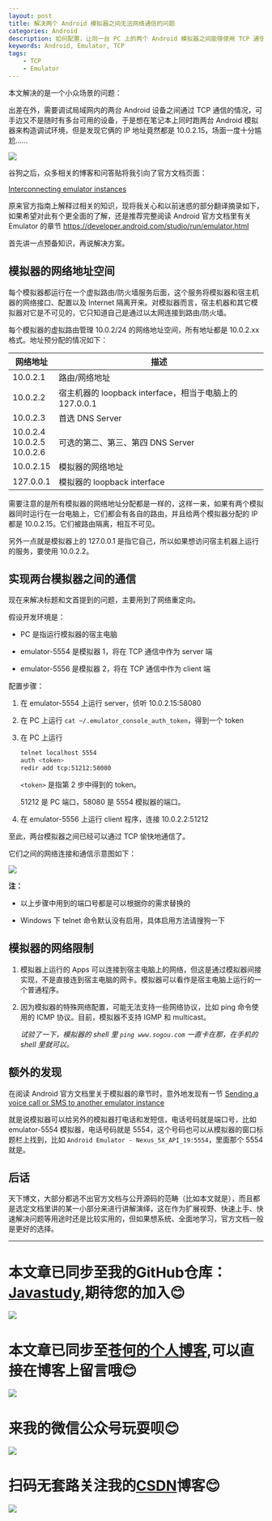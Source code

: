 ```yaml
---
layout: post
title: 解决两个 Android 模拟器之间无法网络通信的问题
categories: Android
description: 如何配置，让同一台 PC 上的两个 Android 模拟器之间能够使用 TCP 通信？
keywords: Android, Emulator, TCP
tags:
	- TCP
	- Emulator
---
```


本文解决的是一个小众场景的问题：

出差在外，需要调试局域网内的两台 Android 设备之间通过 TCP 通信的情况，可手边又不是随时有多台可用的设备，于是想在笔记本上同时跑两台 Android 模拟器来构造调试环境，但是发现它俩的 IP 地址竟然都是 10.0.2.15，场面一度十分尴尬……

![](/images/posts/android/ip-address.png)

谷狗之后，众多相关的博客和问答贴将我引向了官方文档页面：

[Interconnecting emulator instances][1]

原来官方指南上解释过相关的知识，现将我关心和以前迷惑的部分翻译摘录如下，如果希望对此有个更全面的了解，还是推荐完整阅读 Android 官方文档里有关 Emulator 的章节 <https://developer.android.com/studio/run/emulator.html>

首先讲一点预备知识，再说解决方案。

## 模拟器的网络地址空间

每个模拟器都运行在一个虚拟路由/防火墙服务后面，这个服务将模拟器和宿主机器的网络接口、配置以及 Internet 隔离开来。对模拟器而言，宿主机器和其它模拟器对它是不可见的，它只知道自己是通过以太网连接到路由/防火墙。

每个模拟器的虚拟路由管理 10.0.2/24 的网络地址空间，所有地址都是 10.0.2.xx 格式。地址预分配的情况如下：

| 网络地址                                   | 描述                                                    |
|--------------------------------------------|---------------------------------------------------------|
| 10.0.2.1                                   | 路由/网络地址                                           |
| 10.0.2.2                                   | 宿主机器的 loopback interface，相当于电脑上的 127.0.0.1 |
| 10.0.2.3                                   | 首选 DNS Server                                         |
| 10.0.2.4 <br /> 10.0.2.5 <br /> 10.0.2.6 | 可选的第二、第三、第四 DNS Server                       |
| 10.0.2.15                                  | 模拟器的网络地址                                        |
| 127.0.0.1                                  | 模拟器的 loopback interface                             |

需要注意的是所有模拟器的网络地址分配都是一样的，这样一来，如果有两个模拟器同时运行在一台电脑上，它们都会有各自的路由，并且给两个模拟器分配的 IP 都是 10.0.2.15。它们被路由隔离，相互不可见。

另外一点就是模拟器上的 127.0.0.1 是指它自己，所以如果想访问宿主机器上运行的服务，要使用 10.0.2.2。

## 实现两台模拟器之间的通信

现在来解决标题和文首提到的问题，主要用到了网络重定向。

假设开发环境是：

* PC 是指运行模拟器的宿主电脑

* emulator-5554 是模拟器 1，将在 TCP 通信中作为 server 端

* emulator-5556 是模拟器 2，将在 TCP 通信中作为 client 端

配置步骤：

1. 在 emulator-5554 上运行 server，侦听 10.0.2.15:58080

2. 在 PC 上运行 `cat ~/.emulator_console_auth_token`，得到一个 token

3. 在 PC 上运行

    ```sh
    telnet localhost 5554
    auth <token>
    redir add tcp:51212:58080
    ```

    `<token>` 是指第 2 步中得到的 token。

    51212 是 PC 端口，58080 是 5554 模拟器的端口。

4. 在 emulator-5556 上运行 client 程序，连接 10.0.2.2:51212

至此，两台模拟器之间已经可以通过 TCP 愉快地通信了。

它们之间的网络连接和通信示意图如下：

![](/images/posts/android/emulators-communication.png)

**注：** 

* 以上步骤中用到的端口号都是可以根据你的需求替换的

* Windows 下 telnet 命令默认没有启用，具体启用方法请搜狗一下

## 模拟器的网络限制

1. 模拟器上运行的 Apps 可以连接到宿主电脑上的网络，但这是通过模拟器间接实现，不是直接连到宿主电脑的网卡。模拟器可以看作是宿主电脑上运行的一个普通程序。

2. 因为模拟器的特殊网络配置，可能无法支持一些网络协议，比如 ping 命令使用的 ICMP 协议。目前，模拟器不支持 IGMP 和 multicast。

    *试验了一下，模拟器的 shell 里 `ping www.sogou.com` 一直卡在那，在手机的 shell 里就可以。*

## 额外的发现

在阅读 Android 官方文档里关于模拟器的章节时，意外地发现有一节 [Sending a voice call or SMS to another emulator instance][2]

就是说模拟器可以给另外的模拟器打电话和发短信，电话号码就是端口号，比如 emulator-5554 模拟器，电话号码就是 5554，这个号码也可以从模拟器的窗口标题栏上找到，比如 `Android Emulator - Nexus_5X_API_19:5554`，里面那个 5554 就是。

## 后话

天下博文，大部分都逃不出官方文档与公开源码的范畴（比如本文就是），而且都是选定文档里讲的某一小部分来进行讲解演绎，这在作为扩展视野、快速上手、快速解决问题等用途时还是比较实用的，但如果想系统、全面地学习，官方文档一般是更好的选择。

[1]: https://developer.android.com/studio/run/emulator-networking.html#connecting
[2]: https://developer.android.com/studio/run/emulator-networking.html#calling
------
# 本文章已同步至我的GitHub仓库：<a href="https://github.com/freestylefly/javaStudy">Javastudy</a>,期待您的加入:blush:
<img src="http://pp8g2fyug.bkt.clouddn.com/github.jpg" width=""/>

# 本文章已同步至<a href="https://freestylefly.github.io/">苍何的个人博客</a>,可以直接在博客上留言哦:blush:
<img src="http://pp8g2fyug.bkt.clouddn.com/myblog..png" width=""/>

# 来我的微信公众号玩耍呗:blush:
<img src="http://pp8g2fyug.bkt.clouddn.com/weixingongzhonghao.jpg" width=""/>

# 扫码无套路关注我的<a href="https://blog.csdn.net/qq_43270074?orderby=UpdateTime">CSDN</a>博客:blush:
<img src="http://pp8g2fyug.bkt.clouddn.com/CSDN.png" width=""/>
